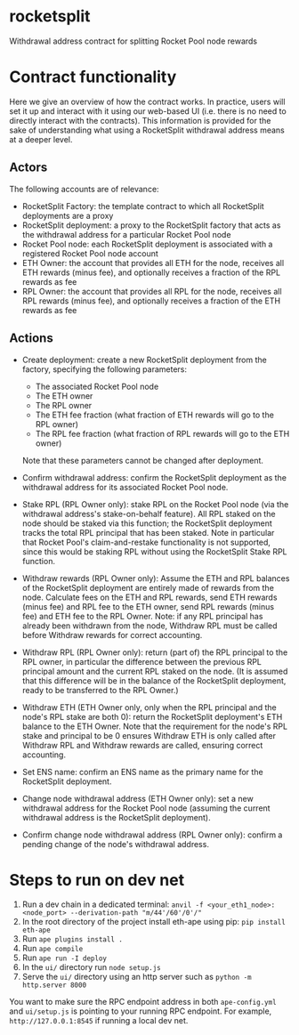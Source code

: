 # rocketsplit
Withdrawal address contract for splitting Rocket Pool node rewards

# Contract functionality
Here we give an overview of how the contract works.
In practice, users will set it up and interact with it using our web-based UI (i.e. there is no need to directly interact with the contracts).
This information is provided for the sake of understanding what using a RocketSplit withdrawal address means at a deeper level.

## Actors
The following accounts are of relevance:
- RocketSplit Factory: the template contract to which all RocketSplit deployments are a proxy
- RocketSplit deployment: a proxy to the RocketSplit factory that acts as the withdrawal address for a particular Rocket Pool node
- Rocket Pool node: each RocketSplit deployment is associated with a registered Rocket Pool node account
- ETH Owner: the account that provides all ETH for the node, receives all ETH rewards (minus fee), and optionally receives a fraction of the RPL rewards as fee
- RPL Owner: the account that provides all RPL for the node, receives all RPL rewards (minus fee), and optionally receives a fraction of the ETH rewards as fee

## Actions
- Create deployment: create a new RocketSplit deployment from the factory, specifying the following parameters:
  - The associated Rocket Pool node
  - The ETH owner
  - The RPL owner
  - The ETH fee fraction (what fraction of ETH rewards will go to the RPL owner)
  - The RPL fee fraction (what fraction of RPL rewards will go to the ETH owner)

  Note that these parameters cannot be changed after deployment.
- Confirm withdrawal address: confirm the RocketSplit deployment as the withdrawal address for its associated Rocket Pool node.
- Stake RPL (RPL Owner only): stake RPL on the Rocket Pool node (via the withdrawal address's stake-on-behalf feature). All RPL staked on the node should be staked via this function; the RocketSplit deployment tracks the total RPL principal that has been staked. Note in particular that Rocket Pool's claim-and-restake functionality is not supported, since this would be staking RPL without using the RocketSplit Stake RPL function.
- Withdraw rewards (RPL Owner only): Assume the ETH and RPL balances of the RocketSplit deployment are entirely made of rewards from the node. Calculate fees on the ETH and RPL rewards, send ETH rewards (minus fee) and RPL fee to the ETH owner, send RPL rewards (minus fee) and ETH fee to the RPL Owner. Note: if any RPL principal has already been withdrawn from the node, Withdraw RPL must be called before Withdraw rewards for correct accounting.
- Withdraw RPL (RPL Owner only): return (part of) the RPL principal to the RPL owner, in particular the difference between the previous RPL principal amount and the current RPL staked on the node. (It is assumed that this difference will be in the balance of the RocketSplit deployment, ready to be transferred to the RPL Owner.)
- Withdraw ETH (ETH Owner only, only when the RPL principal and the node's RPL stake are both 0): return the RocketSplit deployment's ETH balance to the ETH Owner. Note that the requirement for the node's RPL stake and principal to be 0 ensures Withdraw ETH is only called after Withdraw RPL and Withdraw rewards are called, ensuring correct accounting.
- Set ENS name: confirm an ENS name as the primary name for the RocketSplit deployment.
- Change node withdrawal address (ETH Owner only): set a new withdrawal address for the Rocket Pool node (assuming the current withdrawal address is the RocketSplit deployment).
- Confirm change node withdrawal address (RPL Owner only): confirm a pending change of the node's withdrawal address.



# Steps to run on dev net
1. Run a dev chain in a dedicated terminal: `anvil -f <your_eth1_node>:<node_port> --derivation-path "m/44'/60'/0'/"`
2. In the root directory of the project install eth-ape using pip: `pip install eth-ape`
3. Run `ape plugins install .`
4. Run `ape compile`
5. Run `ape run -I deploy`
6. In the `ui/` directory run `node setup.js`
7. Serve the `ui/` directory using an http server such as `python -m http.server 8000`

You want to make sure the RPC endpoint address in both `ape-config.yml` and `ui/setup.js` is pointing to your running RPC endpoint. For example, `http://127.0.0.1:8545` if running a local dev net.
